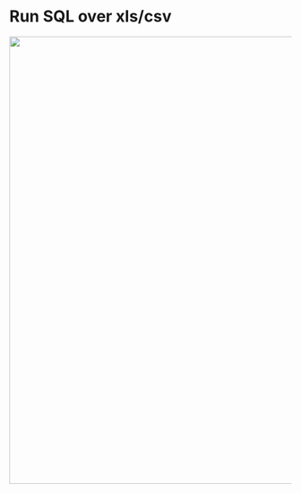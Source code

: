 # Run SQL over xls/csv

<img src="http://www.raqsoft.com/wp-content/themes/raqsoft2017-en/images/script-over-csv-xls/2.png" width="600" height="800">

